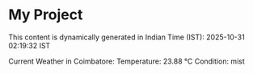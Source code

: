 # My Project

This content is dynamically generated in Indian Time (IST): 2025-10-31 02:19:32 IST


Current Weather in Coimbatore:
Temperature: 23.88 °C
Condition: mist
